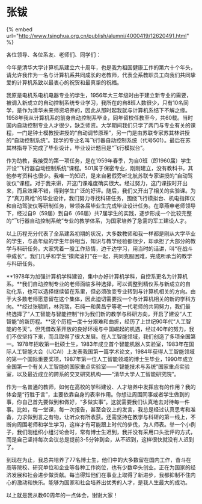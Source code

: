 # 张钹

{% embed url="http://www.tsinghua.org.cn/publish/alumni/4000419/12620491.html" %}

各位领导、各位系友、老师们、同学们：

今年是清华大学计算机系建立六十周年，也是我为祖国健康工作的第六十个年头，请允许我作为一名与计算机系共同成长的老教师，代表全系教职员工向我们共同挚爱的计算机系致以最衷心的祝贺和最真挚的祝福。

我原是电机系电机电器专业的学生，1956年大三年级时由于建立新专业的需要，被调入新成立的自动控制系统专业学习，我所在的自8班人数很少，只有10名同学，是作为清华未来师资培养的，因此从那时起我就与计算机系结下不解之缘。1958年我从计算机系的前身自动控制系毕业，同年留校任教至今，共60载。当时国内自动控制专业人才很少，缺乏师资。大学期间我们只学了两门与专业有关的课程，一门是钟士模教授讲授的“自动调节原理”，另一门是由苏联专家苏其林讲授的“自动控制系统”。我学的专业名叫飞行器自动控制系统（代号501）。最后在苏其林指导下完成了毕业设计，毕业设计题目是“飞行模拟台”。

作为助教，我接受的第一项任务，是在1959年春季，为自0班（即1960届）学生开设“飞行器自动控制系统”课程。501属于保密专业，刚刚建立，没有教科书，其他参考资料也很少。我唯一的知识，是来自暑假旁听北航苏联专家讲授的“自动驾驶仪”课程。对于我来讲，开这门课难度确实很大。经过努力，这门课按时开出来，而且效果不错，得到学生广泛的好评。随后，我们又开出了相关的实验课。为了“真刀真枪”的毕业设计，我们努力寻找科研任务，围绕飞行模拟台、机电指挥仪和自动驾驶仪等研制任务，带领各届毕业生完成毕业设计任务。在章燕申老师领导下，经过自9（59届）到自6（66届）共7届学生的实践，逐步形成一个比较完整的“飞行器自动控制系统”专业的教学体系，为国家培养了急需的军工建设人才。

以上历程充分代表了全系建系初期的状况，大多数教师和我一样都是刚从大学毕业的学生，与高年级的学生年龄相当，知识与教学经验都很少，却承担了大部分的教学与科研任务。大家凭着一股工作热情，边干边学习，用当时的话讲，叫“在战斗中成长”。我们几乎和学生“摸爬滚打”在一起，共同克服困难，完成所承当的教学与科研任务。

**1978年为加强计算机学科建设，集中办好计算机学科，自控系更名为计算机系。**我们自动控制专业的老师面临多种选择，可以调整到精仪系与新成立的自动化系，也可以选择继续留在系里，但必须改变专业转到与计算机相关的方向。由于大多数老师愿意留在这个集体，因此迫切需要找一个与计算机相关的新的学科方向。**经过张毓凯，林尧瑞，石纯一和黄昌宁等老一代老师的共同努力，我们最终选择了“人工智能与智能控制”作为我们新的教学与科研方向，开启了建设“人工智能”的新历程。**这个历程一度十分艰难和曲折，经历了上世纪90年代“人工智能的冬天”。但凭借改革开放的良好环境与中国崛起的机遇，经过40年的努力，我们不仅坚持下来，而且取得了很大发展。在人工智能领域，我们创造了多项全国第一。1978年招收第一批硕士生，1983年成立首个智能机器人实验室，1983年在国际人工智能大会（IJCAI）上发表我国第一篇学术论文，1984年获得人工智能领域的第一个国际重要奖项，1987年第一位人工智能领域的博士生毕业，1990年成立全国第一个有关人工智能的国家重点实验室——“智能技术与系统”国家重点实验室，以及最近成立的跨系的交叉研究机构——“清华大学人工智能研究院”。

作为一名普通的教师，如何在高校的学科建设、人才培养中发挥应有的作用？我的体会是“行胜于言”，主要依靠自身的表率作用。你想让周围同事或者学生做到的事，你自己首先要做到和做好，“多做实事”。这就需要我们认真地去对待每一件事。比如，每一堂课，每一次报告，甚至会议上的发言，我总是经过认真思考和准备，力求做到言之有物，让听众有所收获。还需坚持在教学与科研的第一线上，不断向周围老师和学生学习，这样才有可能跟上时代的步伐，为人师表。举一个小例子，我们刚组织小组讨论会时，常有博士生迟到，我并没有采用口头批评的方式，而是自己坚持每次会议总是提前3-5分钟到会，从不迟到，这样很快就没有人迟到了。

到现在为止，我总共培养了77名博士生，他们中的大多数留在国内工作，奋斗在高等院校、研究单位和企业等各种工作岗位，也有少数牵头创业。正在为国家的经济发展和社会进步做贡献。每当得知他们在事业上取得了新进步，我都抑制不住内心的激动和快乐。能够为国家和社会培养出优秀的人才，是我人生最大的成功。

以上就是我从教60周年的一点体会，谢谢大家！

